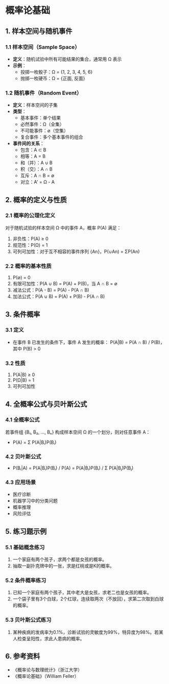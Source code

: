 # 概率论基础

## 1. 样本空间与随机事件

### 1.1 样本空间（Sample Space）
- **定义**：随机试验中所有可能结果的集合，通常用 Ω 表示
- **示例**：
  - 投掷一枚骰子：Ω = {1, 2, 3, 4, 5, 6}
  - 抛掷一枚硬币：Ω = {正面, 反面}

### 1.2 随机事件（Random Event）
- **定义**：样本空间的子集
- **类型**：
  - 基本事件：单个结果
  - 必然事件：Ω（全集）
  - 不可能事件：∅（空集）
  - 复合事件：多个基本事件的组合
- **事件间的关系**：
  - 包含：A ⊂ B
  - 相等：A = B
  - 和（并）：A ∪ B
  - 积（交）：A ∩ B
  - 互斥：A ∩ B = ∅
  - 对立：A' = Ω - A

## 2. 概率的定义与性质

### 2.1 概率的公理化定义
对于随机试验的样本空间 Ω 中的事件 A，概率 P(A) 满足：
1. 非负性：P(A) ≥ 0
2. 规范性：P(Ω) = 1
3. 可列可加性：对于互不相容的事件序列 {An}，P(∪An) = ΣP(An)

### 2.2 概率的基本性质
1. P(∅) = 0
2. 有限可加性：P(A ∪ B) = P(A) + P(B)，当 A ∩ B = ∅
3. 减法公式：P(A - B) = P(A) - P(A ∩ B)
4. 加法公式：P(A ∪ B) = P(A) + P(B) - P(A ∩ B)

## 3. 条件概率

### 3.1 定义
- 在事件 B 已发生的条件下，事件 A 发生的概率：
  P(A|B) = P(A ∩ B) / P(B)，其中 P(B) > 0

### 3.2 性质
1. P(A|B) ≥ 0
2. P(Ω|B) = 1
3. 可列可加性

## 4. 全概率公式与贝叶斯公式

### 4.1 全概率公式
若事件组 {B₁, B₂, ..., Bₙ} 构成样本空间 Ω 的一个划分，则对任意事件 A：
- P(A) = Σ P(A|Bᵢ)P(Bᵢ)

### 4.2 贝叶斯公式
- P(Bᵢ|A) = P(A|Bᵢ)P(Bᵢ) / P(A)
  = P(A|Bᵢ)P(Bᵢ) / Σ P(A|Bⱼ)P(Bⱼ)

### 4.3 应用场景
- 医疗诊断
- 机器学习中的分类问题
- 概率推理
- 风险评估

## 5. 练习题示例

### 5.1 基础概念练习
1. 一个家庭有两个孩子，求两个都是女孩的概率。
2. 抽取一副扑克牌中的一张，求是红桃或是K的概率。

### 5.2 条件概率练习
1. 已知一个家庭有两个孩子，其中老大是女孩，求老二也是女孩的概率。
2. 一个袋子里有3个白球，2个红球，连续取两次（不放回），求第二次取到白球的概率。

### 5.3 贝叶斯公式练习
1. 某种疾病的发病率为0.1%，诊断试验的灵敏度为99%，特异度为98%。若某人检查呈阳性，求此人患病的概率。

## 6. 参考资料
- 《概率论与数理统计》（浙江大学）
- 《概率论基础》（William Feller）

